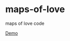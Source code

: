 maps-of-love
============

maps of love code


[Demo](https://github.com/trider/maps-of-love/index.html)
